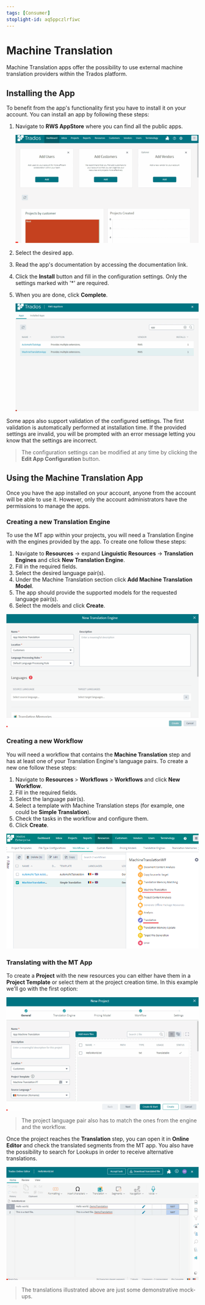 ```yaml
---
tags: [Consumer]
stoplight-id: aq5ppczlrfiwc
---
```



# Machine Translation

Machine Translation apps offer the possibility to use external machine translation providers within the Trados platform.

## Installing the App

To benefit from the app's functionality first you have to install it on your account. You can install an app by following these steps:

1. Navigate to **RWS AppStore** where you can find all the public apps.

    ![AccessRWSAppStore](https://github.com/RWS/language-cloud-public-api-doc-resources/blob/main/extensibility/guides/AccessRWSAppStore-app.gif?raw=true)

2. Select the desired app.
3. Read the app's documentation by accessing the documentation link.
4. Click the **Install** button and fill in the configuration settings. Only the settings marked with '*' are required.
5. When you are done, click **Complete**.

    ![RWSAppStore](https://github.com/RWS/language-cloud-public-api-doc-resources/blob/main/extensibility/guides/InstallMTApp.gif?raw=true)


Some apps also support validation of the configured settings. The first validation is automatically performed at installation time. If the provided settings are invalid, you will be prompted with an error message letting you know that the settings are incorrect.

> The configuration settings can be modified at any time by clicking the **Edit App Configuration** button.

## Using the Machine Translation App

Once you have the app installed on your account, anyone from the account will be able to use it. However, only the account administrators have the permissions to manage the apps.

### Creating a new Translation Engine

To use the MT app within your projects, you will need a Translation Engine with the engines provided by the app. To create one follow these steps:
1. Navigate to **Resources** -> expand **Linguistic Resources** -> **Translation Engines** and click **New Translation Engine**.
2. Fill in the required fields.
3. Select the desired language pair(s).
4. Under the Machine Translation section click **Add Machine Translation Model**.
5. The app should provide the supported models for the requested language pair(s).
6. Select the models and click **Create**.

![MTEngines](https://github.com/RWS/language-cloud-public-api-doc-resources/blob/main/extensibility/guides/consumer/ConsumerAppMTEngines.gif?raw=true)

### Creating a new Workflow

You will need a workflow that contains the **Machine Translation** step and has at least one of your Translation Engine's language pairs. To create a new one follow these steps:
1. Navigate to **Resources** > **Workflows** > **Workflows** and click **New Workflow**.
2. Fill in the required fields.
3. Select the language pair(s).
4. Select a template with Machine Translation steps (for example, one could be **Simple Translation**).
5. Check the tasks in the workflow and configure them.
6. Click **Create**.

![MTWorkflow](https://github.com/RWS/language-cloud-public-api-doc-resources/blob/main/extensibility/guides/developer/DevMTWF.png?raw=true)

### Translating with the MT App

To create a **Project** with the new resources you can either have them in a **Project Template** or select them at the project creation time. In this example we'll go with the first option:

![MTProject](https://github.com/RWS/language-cloud-public-api-doc-resources/blob/main/extensibility/guides/consumer/ConsumerCreateMTAppProject.gif?raw=true)

> The project language pair also has to match the ones from the engine and the workflow.

Once the project reaches the **Translation** step, you can open it in **Online Editor** and check the translated segments from the MT app. You also have the possibility to search for Lookups in order to receive alternative translations.

![OEtranslations](https://github.com/RWS/language-cloud-public-api-doc-resources/blob/main/extensibility/guides/MTAppOELookup.gif?raw=true)

> The translations illustrated above are just some demonstrative mock-ups.